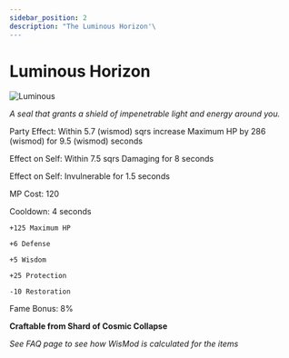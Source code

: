 ```yaml
---
sidebar_position: 2
description: "The Luminous Horizon'\
---
```


# Luminous Horizon

![Luminous](https://vwiki.valorserver.com/api/item/picture/luminous%20horizon)

<i>A seal that grants a shield of impenetrable light and energy around you.</i>

Party Effect: Within 5.7 (wismod) sqrs increase Maximum HP by 286 (wismod) for 9.5 (wismod) seconds

Effect on Self: Within 7.5 sqrs Damaging for 8 seconds

Effect on Self: Invulnerable for 1.5 seconds

MP Cost: 120

Cooldown: 4 seconds

    +125 Maximum HP
    
    +6 Defense
    
    +5 Wisdom
    
    +25 Protection
    
    -10 Restoration

Fame Bonus: 8%

**Craftable from Shard of Cosmic Collapse**

*See FAQ page to see how WisMod is calculated for the items*
